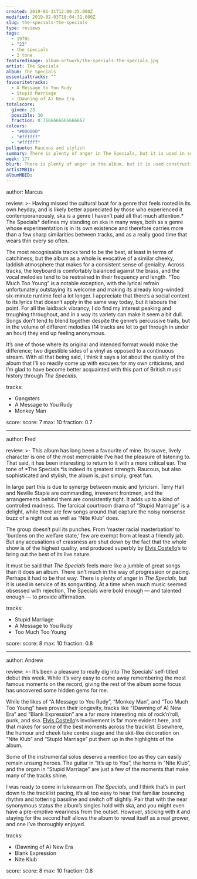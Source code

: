 ```yaml
---
created: 2019-01-31T12:00:25.000Z
modified: 2019-02-03T18:04:31.000Z
slug: the-specials-the-specials
type: reviews
tags:
  - 1970s
  - "23"
  - the specials
  - 2 tone
featuredimage: album-artwork/the-specials-the-specials.jpg
artist: The Specials
album: The Specials
essentialtracks: ""
favouritetracks:
  - A Message to You Rudy
  - Stupid Marriage
  - (Dawning of A) New Era
totalscore:
  given: 23
  possible: 30
  fraction: 0.7666666666666667
colours:
  - "#000000"
  - "#ffffff"
  - "#ffffff"
pullquote: Raucous and stylish
summary: There is plenty of anger in The Specials, but it is used in service of its songwriting. At a time when much music seemed obsessed with rejection, The Specials were bold enough — and talented enough — to provide affirmation.
week: 177
blurb: There is plenty of anger in the album, but it is used constructively. At a time when much music was obsessed with rejection, The Specials gave affirmation.
artistMBID:
albumMBID:
---
```

author: Marcus

review: >-
  Having missed the cultural boat for a genre that feels rooted in its own heyday, and is likely better appreciated by those who experienced it contemporaneously, ska is a genre I haven’t paid all that much attention.* The Specials* defines my standing on ska in many ways, both as a genre whose experimentation is in its own existence and therefore carries more than a few sharp similarities between tracks, and as a really good time that wears thin every so often.

  The most recognisable tracks tend to be the best, at least in terms of catchiness, but the album as a whole is evocative of a similar cheeky, laddish atmosphere that makes for a consistent sense of geniality. Across tracks, the keyboard is comfortably balanced against the brass, and the vocal melodies tend to be restrained in their frequency and length. “Too Much Too Young” is a notable exception, with the lyrical refrain unfortunately outstaying its welcome and making its already long-winded six-minute runtime feel a lot longer. I appreciate that there’s a social context to its lyrics that doesn’t apply in the same way today, but it labours the point. For all the laidback vibrancy, I do find my interest peaking and troughing throughout, and in a way its variety can make it seem a bit dull. Songs don’t tend to blend together despite the genre’s percussive traits, but in the volume of different melodies (14 tracks are lot to get through in under an hour) they end up feeling anonymous.

  It’s one of those where its original and intended format would make the difference; two digestible sides of a vinyl as opposed to a continuous stream. With all that being said, I think it says a lot about the quality of the album that I’ll so readily come up with excuses for my own criticisms, and I’m glad to have become better acquainted with this part of British music history through *The Specials*.

tracks:
  - Gangsters
  - ­­A Message to You Rudy
  - ­­Monkey Man

score:
  score: 7
  max: 10
  fraction: 0.7

---
author: Fred

review: >-
  This album has long been a favourite of mine. Its suave, lively character is one of the most memorable I’ve had the pleasure of listening to. That said, it has been interesting to return to it with a more critical ear. The tone of *The Specials *is indeed its greatest strength. Raucous, but also sophisticated and stylish, the album is, put simply, great fun.

  In large part this is due to synergy between music and lyricism. Terry Hall and Neville Staple are commanding, irreverent frontmen, and the arrangements behind them are consistently tight. It adds up to a kind of controlled madness. The farcical courtroom drama of “Stupid Marriage” is a delight, while there are few songs around that capture the noisy nonsense buzz of a night out as well as “Nite Klub” does.

  The group doesn’t pull its punches. From ‘master racial masterbation’ to ‘burdens on the welfare state,’ few are exempt from at least a friendly jab. But any accusations of crassness are shut down by the fact that the whole show is of the highest quality, and produced superbly by [Elvis Costello](<reviews/elvis-costello-my-aim-is-true/>)’s to bring out the best of its live nature.

  It must be said that *The Specials* feels more like a jumble of great songs than it does an album. There isn’t much in the way of progression or pacing. Perhaps it had to be that way. There is plenty of anger in *The Specials*, but it is used in service of its songwriting. At a time when much music seemed obsessed with rejection, The Specials were bold enough — and talented enough — to provide affirmation.

tracks:
  - Stupid Marriage
  - ­­A Message to You Rudy
  - ­­Too Much Too Young

score:
  score: 8
  max: 10
  fraction: 0.8

---
author: Andrew

review: >-
  It’s been a pleasure to really dig into The Specials’ self-titled debut this week. While it’s very easy to come away remembering the most famous moments on the record, giving the rest of the album some focus has uncovered some hidden gems for me.

  While the likes of “A Message to You Rudy”, “Monkey Man”, and “Too Much Too Young” have proven their longevity, tracks like “(Dawning of A) New Era” and “Blank Expression” are a far more interesting mix of rock’n’roll, punk, and ska. [Elvis Costello](<reviews/elvis-costello-my-aim-is-true/>)‘s involvement is far more evident here, and that makes for some of the best moments across the tracklist. Elsewhere, the humour and cheek take centre stage and the skit-like decoration on “Nite Klub” and “Stupid Marriage” put them up in the highlights of the album.

  Some of the instrumental solos deserve a mention too as they can easily remain unsung heroes. The guitar in “It’s up to You”, the horns in “Nite Klub”, and the organ in “Stupid Marriage” are just a few of the moments that make many of the tracks shine.

  I was ready to come in lukewarm on *The Specials*, and I think that’s in part down to the tracklist pacing, it’s all too easy to hear that familiar bouncing rhythm and tottering bassline and switch off slightly. Pair that with the near synonymous status the album’s singles hold with ska, and you might even have a pre-emptive weariness from the outset. However, sticking with it and staying for the second half allows the album to reveal itself as a real grower, and one I’ve thoroughly enjoyed.

tracks:
  - (Dawning of A) New Era
  - ­­Blank Expression
  - ­­Nite Klub
  
score:
  score: 8
  max: 10
  fraction: 0.8
